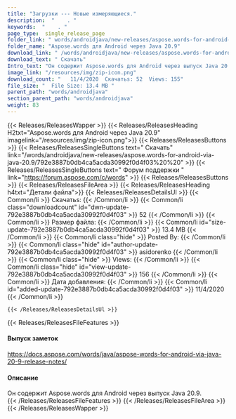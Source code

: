 ```yaml
---
title: "Загрузки --- Новые измеряющиеся." 
description:  "    . " 
keywords:  "    . " 
page_type:  single_release_page
folder_link: " words/androidjava/new-releases/aspose.words-for-android-via-java-20.9/"
folder_name: "Aspose.words для Android через Java 20.9"
download_link: " /words/androidjava/new-releases/aspose.words-for-android-via-java-20.9/792e3887b0db4ca5acda30992f0d4f03"
download_text: " Скачать"
Intro_text: "Он содержит Aspose.words для Android через выпуск Java 20.9."
image_link: "/resources/img/zip-icon.png"
download_count: "   11/4/2020  Скачатьs: 52  Views: 155"
file_size: "  File Size: 13.4 MB "
parent_path: "words/androidjava"
section_parent_path: "words/androidjava"
weight: 83
---
```


{{< Releases/ReleasesWapper >}}
  {{< Releases/ReleasesHeading H2txt="Aspose.words для Android через Java 20.9" imagelink="/resources/img/zip-icon.png">}}
  {{< Releases/ReleasesButtons >}}
    {{< Releases/ReleasesSingleButtons text=" Скачать" link="/words/androidjava/new-releases/aspose.words-for-android-via-java-20.9/792e3887b0db4ca5acda30992f0d4f03%20%20" >}}
    {{< Releases/ReleasesSingleButtons text=" Форум поддержки " link="https://forum.aspose.com/c/words" >}}
  {{< Releases/ReleasesButtons >}}
  {{< Releases/ReleasesFileArea >}}
    {{< Releases/ReleasesHeading h4txt="Детали файла">}}
    {{< Releases/ReleasesDetailsUl >}}
            {{< Common/li  >}} Скачатьs: {{< /Common/li >}} 
      {{< Common/li class="downloadcount" id="dwn-update-792e3887b0db4ca5acda30992f0d4f03" >}} 52 {{< /Common/li >}} 
      {{< Common/li  >}} Размер файла: {{< /Common/li >}} 
      {{< Common/li id="size-update-792e3887b0db4ca5acda30992f0d4f03" >}} 13.4 MB {{< /Common/li >}} 
      {{< Common/li  class="hide" >}} Posted By: {{< /Common/li >}} 
      {{< Common/li class="hide" id="author-update-792e3887b0db4ca5acda30992f0d4f03" >}} asidorenko {{< /Common/li >}} 
      {{< Common/li class="hide"  >}} Views: {{< /Common/li >}} 
      {{< Common/li class="hide" id="view-update-792e3887b0db4ca5acda30992f0d4f03" >}} 156 {{< /Common/li >}} 
      {{< Common/li  >}} Дата добавления: {{< /Common/li >}} 
      {{< Common/li id="added-update-792e3887b0db4ca5acda30992f0d4f03" >}} 11/4/2020 {{< /Common/li >}} 

    {{< /Releases/ReleasesDetailsUl >}}

  {{< Releases/ReleasesFileFeatures >}}
      <h4>Выпуск заметок</h4><div><a href="https://docs.aspose.com/words/java/aspose-words-for-android-via-java-20-9-release-notes/">https://docs.aspose.com/words/java/aspose-words-for-android-via-java-20-9-release-notes/</a></div><h4>Описание</h4><div class="HTMLDescription">Он содержит Aspose.words для Android через выпуск Java 20.9.</div>
  {{< /Releases/ReleasesFileFeatures >}}
 {{< /Releases/ReleasesFileArea >}}
{{< /Releases/ReleasesWapper >}}


